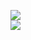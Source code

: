 [![](https://img.shields.io/badge/Made%20With-Github%20Spray-lightgrey.svg?style=for-the-badge&logo=github)](https://github.com/Annihil/github-spray#2130)  
[![](https://i.imgur.com/2DrTn0Z.gif)](https://github.com/Annihil/github-spray)